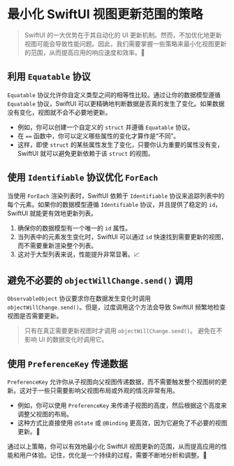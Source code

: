 ﻿# 最小化 SwiftUI 视图更新范围的策略

> SwiftUI 的一大优势在于其自动化的 UI 更新机制。然而，不加优化地更新视图可能会导致性能问题。因此，我们需要掌握一些策略来最小化视图更新的范围，从而提高应用的响应速度和效率。🚀

## 利用 `Equatable` 协议

`Equatable` 协议允许你自定义类型之间的相等性比较。通过让你的数据模型遵循 `Equatable` 协议，SwiftUI 可以更精确地判断数据是否真的发生了变化。如果数据没有变化，视图就不会不必要地更新。

*   例如，你可以创建一个自定义的 `struct` 并遵循 `Equatable` 协议。
*   在 `==` 函数中，你可以定义哪些属性的变化才算作是“不同”。
*   这样，即使 `struct` 的某些属性发生了变化，只要你认为重要的属性没有变，SwiftUI 就可以避免更新依赖于该 `struct` 的视图。

## 使用 `Identifiable` 协议优化 `ForEach`

当使用 `ForEach` 渲染列表时，SwiftUI 依赖于 `Identifiable` 协议来追踪列表中的每个元素。如果你的数据模型遵循 `Identifiable` 协议，并且提供了稳定的 `id`，SwiftUI 就能更有效地更新列表。

1.  确保你的数据模型有一个唯一的 `id` 属性。
2.  当列表中的元素发生变化时，SwiftUI 可以通过 `id` 快速找到需要更新的视图，而不需要重新渲染整个列表。
3.  这对于大型列表来说，性能提升非常显著。📈

## 避免不必要的 `objectWillChange.send()` 调用

`ObservableObject` 协议要求你在数据发生变化时调用 `objectWillChange.send()`。但是，过度调用这个方法会导致 SwiftUI 频繁地检查视图是否需要更新。

> 只有在真正需要更新视图时才调用 `objectWillChange.send()`。
> 避免在不影响 UI 的数据变化时调用它。

## 使用 `PreferenceKey` 传递数据

`PreferenceKey` 允许你从子视图向父视图传递数据，而不需要触发整个视图树的更新。这对于一些只需要影响父视图布局或外观的情况非常有用。

*   例如，你可以使用 `PreferenceKey` 来传递子视图的高度，然后根据这个高度来调整父视图的布局。
*   这种方式比直接使用 `@State` 或 `@Binding` 更高效，因为它避免了不必要的视图更新。🎉

通过以上策略，你可以有效地最小化 SwiftUI 视图更新的范围，从而提高应用的性能和用户体验。记住，优化是一个持续的过程，需要不断地分析和调整。💪


